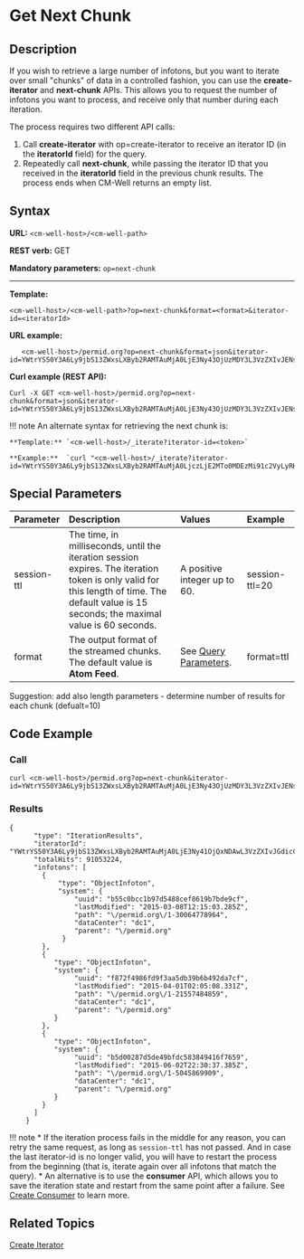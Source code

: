 # Get Next Chunk

## Description

If you wish to retrieve a large number of infotons, but you want to iterate over small "chunks" of data in a controlled fashion, you can use the **create-iterator** and **next-chunk** APIs. This allows you to request the number of infotons you want to process, and receive only that number during each iteration.

The process requires two different API calls:

1. Call **create-iterator** with op=create-iterator to receive an iterator ID (in the **iteratorId** field) for the query.
2. Repeatedly call **next-chunk**, while passing the iterator ID that you received in the **iteratorId** field in the previous chunk results. The process ends when CM-Well returns an empty list.

## Syntax

**URL:** ```<cm-well-host>/<cm-well-path>```

**REST verb:** GET

**Mandatory parameters:** ```op=next-chunk```

----------

**Template:**

```
<cm-well-host>/<cm-well-path>?op=next-chunk&format=<format>&iterator-id=<iteratorId>
```

**URL example:**

```
   <cm-well-host>/permid.org?op=next-chunk&format=json&iterator-id=YWtrYS50Y3A6Ly9jbS13ZWxsLXByb2RAMTAuMjA0LjE3Ny43OjUzMDY3L3VzZXIvJENscCM4MjY5NjY1NzQ
```

**Curl example (REST API):**

```
Curl -X GET <cm-well-host>/permid.org?op=next-chunk&format=json&iterator-id=YWtrYS50Y3A6Ly9jbS13ZWxsLXByb2RAMTAuMjA0LjE3Ny43OjUzMDY3L3VzZXIvJENscCM4MjY5NjY1NzQ
```

!!! note
	An alternate syntax for retrieving the next chunk is:
	
	**Template:** `<cm-well-host>/_iterate?iterator-id=<token>`
	
	**Example:**  `curl "<cm-well-host>/_iterate?iterator-id=YWtrYS50Y3A6Ly9jbS13ZWxsLXByb2RAMTAuMjA0LjczLjE2MTo0MDEzMi91c2VyLyRHfmViIy04MDc5OTg5OTQ"`
    
## Special Parameters

Parameter | Description&nbsp;&nbsp;&nbsp;&nbsp;&nbsp;&nbsp; | Values&nbsp;&nbsp;&nbsp;&nbsp;&nbsp;&nbsp;&nbsp;&nbsp;&nbsp;&nbsp; | Example
:----------|:-------------|:--------|:---------
session-ttl | The time, in milliseconds, until the iteration session expires. The iteration token is only valid for this length of time. The default value is 15 seconds; the maximal value is 60 seconds. | A positive integer up to 60. | session-ttl=20
format | The output format of the streamed chunks. The default value is **Atom Feed**. | See [Query Parameters](../../APIReference/UsageTopics/API.QueryParameters.md). | format=ttl

Suggestion: add also length parameters - determine number of results for each chunk (defualt=10)

## Code Example

### Call

```
curl <cm-well-host>/permid.org?op=next-chunk&iterator-id=YWtrYS50Y3A6Ly9jbS13ZWxsLXByb2RAMTAuMjA0LjE3Ny43OjUzMDY3L3VzZXIvJENscCM4MjY5NjY1NzQ&format=json
```

### Results

```
{
      "type": "IterationResults",
      "iteratorId": "YWtrYS50Y3A6Ly9jbS13ZWxsLXByb2RAMTAuMjA0LjE3Ny41OjQxNDAwL3VzZXIvJGdicCMxMjI5ODU0NDI2",
      "totalHits": 91053224,
      "infotons": [
        {
            "type": "ObjectInfoton",
            "system": {
                "uuid": "b55c0bcc1b97d5488cef8619b7bde9cf",
                "lastModified": "2015-03-08T12:15:03.285Z",
                "path": "\/permid.org\/1-30064778964",
                "dataCenter": "dc1",
                "parent": "\/permid.org"
             }
        },
        {
           "type": "ObjectInfoton",
           "system": {
                "uuid": "f872f4986fd9f3aa5db39b6b492da7cf",
                "lastModified": "2015-04-01T02:05:08.331Z",
                "path": "\/permid.org\/1-21557484859",
                "dataCenter": "dc1",
                "parent": "\/permid.org"
           }
        },
        {
           "type": "ObjectInfoton",
           "system": {
                "uuid": "b5d00287d5de49bfdc583849416f7659",
                "lastModified": "2015-06-02T22:30:37.385Z",
                "path": "\/permid.org\/1-5045869909",
                "dataCenter": "dc1",
                "parent": "\/permid.org"
           }
        }
      ]
    }
```

!!! note
	* If the iteration process fails in the middle for any reason, you can retry the same request, as long as `session-ttl` has not passed. And in case the last iterator-id is no longer valid, you will have to restart the process from the beginning (that is, iterate again over all infotons that match the query).
	* An alternative is to use the **consumer** API, which allows you to save the iteration state and restart from the same point after a failure. See [Create Consumer](API.Stream.CreateConsumer.md) to learn more.

## Related Topics

[Create Iterator](API.Stream.CreateIterator.md)


